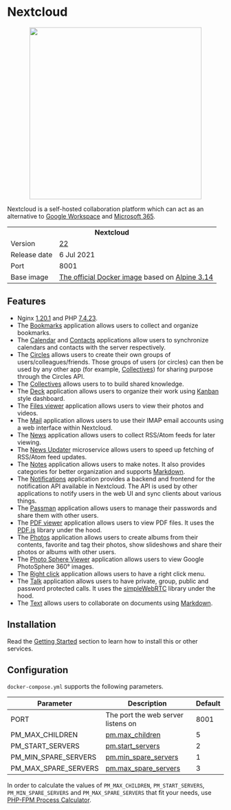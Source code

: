 # Nextcloud

<p align="center">
    <img src="logo.png" width="400">
</p>

Nextcloud is a self-hosted collaboration platform which can act as an alternative to [Google Workspace](https://workspace.google.com/) and [Microsoft 365](https://microsoft.com/en-ww/microsoft-365).

<table>
  <tr>
    <td align="center" colspan="2"><b>Nextcloud</b></td>
  </tr>
  <tr>
    <td>Version</td>
    <td><a href="https://nextcloud.com/blog/nextcloud-hub-22-introduces-approval-workflows-integrated-knowledge-management-and-decentralized-group-administration/">22</a></td>
  </tr>
  <tr>
    <td>Release date</td>
    <td>6 Jul 2021</td>
  </tr>
  <tr>
    <td>Port</td>
    <td>8001</td>
  </tr>
  <tr>
    <td valign="top">Base image</td>
    <td><a href="https://hub.docker.com/_/alpine">The official Docker image</a> based on <a href="https://alpinelinux.org/posts/Alpine-3.14.0-released.html">Alpine 3.14</a></td>
  </tr>
</table>

## Features

* Nginx [1.20.1](https://nginx.org/en/CHANGES-1.20) and PHP [7.4.23](https://php.net/ChangeLog-7.php#PHP_7_4).
* The [Bookmarks](https://github.com/nextcloud/bookmarks) application allows users to collect and organize bookmarks.
* The [Calendar](https://github.com/nextcloud/calendar) and [Contacts](https://github.com/nextcloud/contacts) applications allow users to synchronize calendars and contacts with the server respectively.
* The [Circles](https://github.com/nextcloud/circles) allows users to create their own groups of users/colleagues/friends. Those groups of users (or circles) can then be used by any other app (for example, [Collectives](https://gitlab.com/collectivecloud/collectives)) for sharing purpose through the Circles API.
* The [Collectives](https://gitlab.com/collectivecloud/collectives) allows users to to build shared knowledge.
* The [Deck](https://github.com/nextcloud/deck) application allows users to organize their work using [Kanban](https://en.wikipedia.org/wiki/Kanban_(development)) style dashboard.
* The [Files viewer](https://github.com/nextcloud/viewer) application allows users to view their photos and videos.
* The [Mail](https://github.com/nextcloud/mail) application allows users to use their IMAP email accounts using a web interface within Nextcloud.
* The [News](https://github.com/nextcloud/news) application allows users to collect RSS/Atom feeds for later viewing.
* The [News Updater](https://github.com/nextcloud/news-updater) microservice allows users to speed up fetching of RSS/Atom feed updates.
* The [Notes](https://github.com/nextcloud/notes) application allows users to make notes. It also provides categories for better organization and supports [Markdown](https://en.wikipedia.org/wiki/Markdown).
* The [Notifications](https://github.com/nextcloud/notifications) application provides a backend and frontend for the notification API available in Nextcloud. The API is used by other applications to notify users in the web UI and sync clients about various things.
* The [Passman](https://github.com/nextcloud/passman) application allows users to manage their passwords and share them with other users.
* The [PDF viewer](https://github.com/nextcloud/files_pdfviewer) application allows users to view PDF files. It uses the [PDF.js](https://mozilla.github.io/pdf.js/) library under the hood.
* The [Photos](https://github.com/nextcloud/photos) application allows users to create albums from their contents, favorite and tag their photos, show slideshows and share their photos or albums with other users.
* The [Photo Sphere Viewer](https://github.com/nextcloud/files_photospheres) application allows users to view Google PhotoSphere 360° images.
* The [Right click](https://github.com/nextcloud/files_rightclick) application allows users to have a right click menu.
* The [Talk](https://github.com/nextcloud/spreed) application allows users to have private, group, public and password protected calls. It uses the [simpleWebRTC](https://simplewebrtc.com) library under the hood.
* The [Text](https://github.com/nextcloud/text) allows users to collaborate on documents using [Markdown](https://en.wikipedia.org/wiki/Markdown).

## Installation

Read the [Getting Started](https://github.com/tolstoyevsky/mmb#getting-started) section to learn how to install this or other services.

## Configuration

`docker-compose.yml` supports the following parameters.

| Parameter | Description | Default |
| --- | --- | --- |
| PORT                 | The port the web server listens on                                                                   | 8001 |
| PM_MAX_CHILDREN      | [pm.max_children](https://php.net/manual/en/install.fpm.configuration.php#pm.max-children)           | 5    |
| PM_START_SERVERS     | [pm.start_servers](https://php.net/manual/en/install.fpm.configuration.php#pm.start-servers)         | 2    |
| PM_MIN_SPARE_SERVERS | [pm.min_spare_servers](https://php.net/manual/en/install.fpm.configuration.php#pm.min-spare-servers) | 1    |
| PM_MAX_SPARE_SERVERS | [pm.max_spare_servers](https://php.net/manual/en/install.fpm.configuration.php#pm.max-spare-servers) | 3    |

In order to calculate the values of `PM_MAX_CHILDREN`, `PM_START_SERVERS`, `PM_MIN_SPARE_SERVERS` and `PM_MAX_SPARE_SERVERS` that fit your needs, use [PHP-FPM Process Calculator](https://spot13.com/pmcalculator/).
